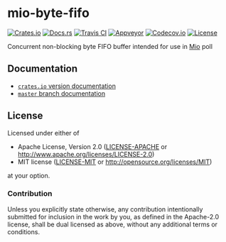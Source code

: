 # mio-byte-fifo

[![Crates.io][crates_badge]][crates]
[![Docs.rs][docs_badge]][docs]
[![Travis CI][travis_badge]][travis]
[![Appveyor][appveyor_badge]][appveyor]
[![Codecov.io][codecov_badge]][codecov]
[![License][license_badge]][license]

[crates_badge]: https://img.shields.io/crates/v/mio-byte-fifo.svg
[docs_badge]: https://docs.rs/mio-byte-fifo/badge.svg
[travis_badge]: https://api.travis-ci.org/nthend/mio-byte-fifo.svg
[appveyor_badge]: https://ci.appveyor.com/api/projects/status/github/nthend/mio-byte-fifo?branch=master&svg=true
[codecov_badge]: https://codecov.io/gh/nthend/mio-byte-fifo/graphs/badge.svg
[license_badge]: https://img.shields.io/crates/l/mio-byte-fifo.svg

[crates]: https://crates.io/crates/mio-byte-fifo
[docs]: https://docs.rs/mio-byte-fifo
[travis]: https://travis-ci.org/nthend/mio-byte-fifo
[appveyor]: https://ci.appveyor.com/project/nthend/mio-byte-fifo
[codecov]: https://codecov.io/gh/nthend/mio-byte-fifo
[license]: #license

Concurrent non-blocking byte FIFO buffer intended for use in [Mio](https://github.com/carllerche/mio) poll

## Documentation
+ [`crates.io` version documentation](https://docs.rs/mio-byte-fifo)
+ [`master` branch documentation](https://nthend.github.io/mio-byte-fifo/target/doc/mio-byte-fifo/)

## License

Licensed under either of

 * Apache License, Version 2.0 ([LICENSE-APACHE](LICENSE-APACHE) or http://www.apache.org/licenses/LICENSE-2.0)
 * MIT license ([LICENSE-MIT](LICENSE-MIT) or http://opensource.org/licenses/MIT)

at your option.

### Contribution

Unless you explicitly state otherwise, any contribution intentionally submitted
for inclusion in the work by you, as defined in the Apache-2.0 license, shall be dual licensed as above, without any
additional terms or conditions.
